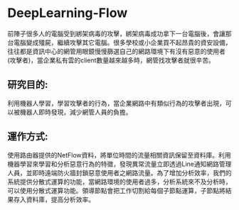 # DeepLearning-Flow
前陣子很多人的電腦受到綁架病毒的攻擊，綁架病毒成功拿下一台電腦後，會讓那台電腦變成殭屍，繼續攻擊其它電腦。很多學校或小企業買不起昂貴的資安設備，往往都是資訊中心的網管用眼鏡慢慢篩選自己的網路環境下有沒有惡意的使用者(攻擊者)，當企業私有雲的client數量越來越多時，網管找攻擊者就很辛苦。
    
## 研究目的:
利用機器人學習，學習攻擊者的行為，當企業網路中有類似行為的攻擊者出現，可以被機器人即時發現，減少網管人員的負擔。

## 運作方式:
使用路由器提供的NetFlow資料，將單位時間的流量相關資訊保留至資料庫。利用機器學習來學習和分析惡意行為的特徵，發現異常流量立即透過Line通知網路管理人員，並即時遠端防火牆封鎖惡意使用者之網路流量。為了增加分析效率，我們的系統提供分散式運算的功能，當網路環境的使用者過多，分析系統來不及分析時，可以使用分散式運算功能。領導節點會把工作切割給每個子節點運算，子節點將結果存入資料庫，提高分析效率。
